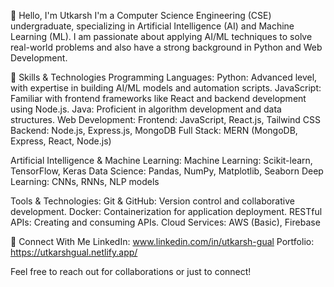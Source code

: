 👋 Hello, I'm Utkarsh
I'm a Computer Science Engineering (CSE) undergraduate, specializing in Artificial Intelligence (AI) and Machine Learning (ML). I am passionate about applying AI/ML techniques to solve real-world problems and also have a strong background in Python and Web Development.

🚀 Skills & Technologies
Programming Languages:
Python: Advanced level, with expertise in building AI/ML models and automation scripts.
JavaScript: Familiar with frontend frameworks like React and backend development using Node.js.
Java: Proficient in algorithm development and data structures.
Web Development:
Frontend: JavaScript, React.js, Tailwind CSS
Backend: Node.js, Express.js, MongoDB
Full Stack: MERN (MongoDB, Express, React, Node.js)  


Artificial Intelligence & Machine Learning:
Machine Learning: Scikit-learn, TensorFlow, Keras
Data Science: Pandas, NumPy, Matplotlib, Seaborn
Deep Learning: CNNs, RNNs, NLP models  

Tools & Technologies:
Git & GitHub: Version control and collaborative development.
Docker: Containerization for application deployment.
RESTful APIs: Creating and consuming APIs.
Cloud Services: AWS (Basic), Firebase


🤝 Connect With Me
LinkedIn: www.linkedin.com/in/utkarsh-gual
Portfolio: https://utkarshgual.netlify.app/

Feel free to reach out for collaborations or just to connect!
